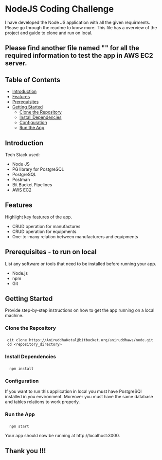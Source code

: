 # NodeJS Coding Challenge

I have developed the Node JS application with all the given requirments. Please go through the readme to know more.
This file has a overview of the project and guide to clone and run on local.

## Please find another file named "" for all the required information to test the app in AWS EC2 server. 


## Table of Contents

- [Introduction](#introduction)
- [Features](#features)
- [Prerequisites](#prerequisites)
- [Getting Started](#getting-started)
  - [Clone the Repository](#clone-the-repository)
  - [Install Dependencies](#install-dependencies)
  - [Configuration](#configuration)
  - [Run the App](#run-the-app)
<a name="introduction"></a>

## Introduction 

Tech Stack used:

- Node JS
- PG library for PostgreSQL
- PostgreSQL
- Postman
- Bit Bucket Pipelines
- AWS EC2

## Features <a name="features"></a>

Highlight key features of the app.

- CRUD operation for manufactures
- CRUD operation for equipments
- One-to-many relation between manufacturers and equipments

## Prerequisites <a name="prerequisites"></a> - to run on local

List any software or tools that need to be installed before running your app.

- Node.js 
- npm
- Git

## Getting Started <a name="getting-started"></a>

Provide step-by-step instructions on how to get the app running on a local machine.

### Clone the Repository<a name="clone-the-repository"></a>
###


```
 git clone https://AniruddhaKotal@bitbucket.org/aniruddhaws/node.git
 cd <repository_directory>
```

### Install Dependencies <a name="install-dependencies"></a>
###
```
  npm install
```

### Configuration <a name="configuration"></a>

If you want to run this application in local you must have PostgreSQl installed in you environment.
Moreover you must have the same database and tables relations to work properly.

### Run the App <a name="run-the-app"></a>
###
```
  npm start
```

Your app should now be running at http://localhost:3000.

## Thank you !!!
